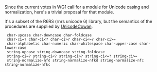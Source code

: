 Since the current votes in WG1 call for a module for Unicode casing and normalization, here's a trivial proposal for that module.

It's a subset of the R6RS (rnrs unicode 6) library, but the semantics of the procedures are supplied by [UnicodeCowan](UnicodeCowan.md).

```
 char-upcase char-downcase char-foldcase
 char-ci=? char-ci<? char-ci>? char-ci<=? char-ci>=
 char-alphabetic char-numeric char-whitespace char-upper-case char-lower-case
 string-upcase string-downcase string-foldcase
 string-ci=? string-ci<? string-ci>? string-ci<=? string-ci>=
 string-normalize-nfd string-normalize-nfkd string-normalize-nfc string-normalize-nfkc
```
